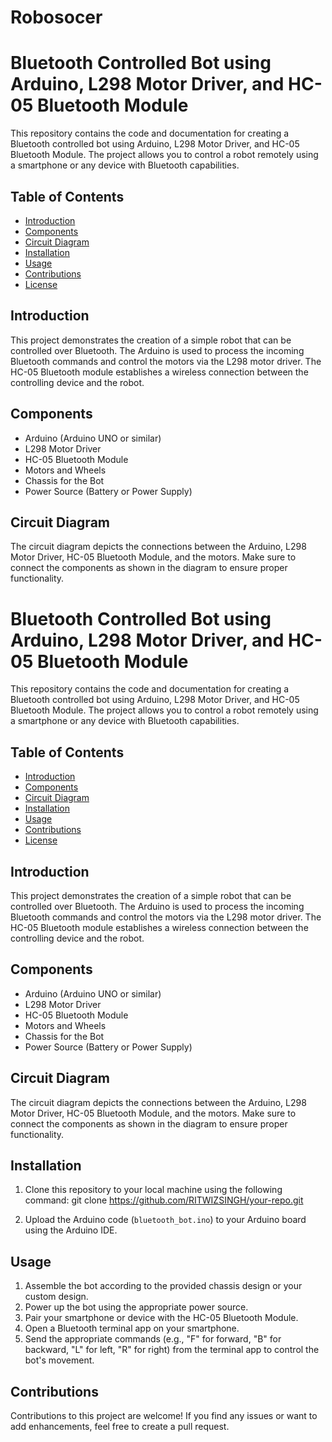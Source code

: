 # Robosocer
# Bluetooth Controlled Bot using Arduino, L298 Motor Driver, and HC-05 Bluetooth Module



This repository contains the code and documentation for creating a Bluetooth controlled bot using Arduino, L298 Motor Driver, and HC-05 Bluetooth Module. The project allows you to control a robot remotely using a smartphone or any device with Bluetooth capabilities.

## Table of Contents
- [Introduction](#introduction)
- [Components](#components)
- [Circuit Diagram](#circuit-diagram)
- [Installation](#installation)
- [Usage](#usage)
- [Contributions](#contributions)
- [License](#license)

## Introduction
This project demonstrates the creation of a simple robot that can be controlled over Bluetooth. The Arduino is used to process the incoming Bluetooth commands and control the motors via the L298 motor driver. The HC-05 Bluetooth module establishes a wireless connection between the controlling device and the robot.

## Components
- Arduino (Arduino UNO or similar)
- L298 Motor Driver
- HC-05 Bluetooth Module
- Motors and Wheels
- Chassis for the Bot
- Power Source (Battery or Power Supply)

## Circuit Diagram


The circuit diagram depicts the connections between the Arduino, L298 Motor Driver, HC-05 Bluetooth Module, and the motors. Make sure to connect the components as shown in the diagram to ensure proper functionality.


# Bluetooth Controlled Bot using Arduino, L298 Motor Driver, and HC-05 Bluetooth Module


This repository contains the code and documentation for creating a Bluetooth controlled bot using Arduino, L298 Motor Driver, and HC-05 Bluetooth Module. The project allows you to control a robot remotely using a smartphone or any device with Bluetooth capabilities.

## Table of Contents
- [Introduction](#introduction)
- [Components](#components)
- [Circuit Diagram](#circuit-diagram)
- [Installation](#installation)
- [Usage](#usage)
- [Contributions](#contributions)
- [License](#license)

## Introduction
This project demonstrates the creation of a simple robot that can be controlled over Bluetooth. The Arduino is used to process the incoming Bluetooth commands and control the motors via the L298 motor driver. The HC-05 Bluetooth module establishes a wireless connection between the controlling device and the robot.

## Components
- Arduino (Arduino UNO or similar)
- L298 Motor Driver
- HC-05 Bluetooth Module
- Motors and Wheels
- Chassis for the Bot
- Power Source (Battery or Power Supply)

## Circuit Diagram


The circuit diagram depicts the connections between the Arduino, L298 Motor Driver, HC-05 Bluetooth Module, and the motors. Make sure to connect the components as shown in the diagram to ensure proper functionality.

## Installation
1. Clone this repository to your local machine using the following command:
git clone https://github.com/RITWIZSINGH/your-repo.git

2. Upload the Arduino code (`bluetooth_bot.ino`) to your Arduino board using the Arduino IDE.

## Usage
1. Assemble the bot according to the provided chassis design or your custom design.
2. Power up the bot using the appropriate power source.
3. Pair your smartphone or device with the HC-05 Bluetooth Module.
4. Open a Bluetooth terminal app on your smartphone.
5. Send the appropriate commands (e.g., "F" for forward, "B" for backward, "L" for left, "R" for right) from the terminal app to control the bot's movement.

## Contributions
Contributions to this project are welcome! If you find any issues or want to add enhancements, feel free to create a pull request.


